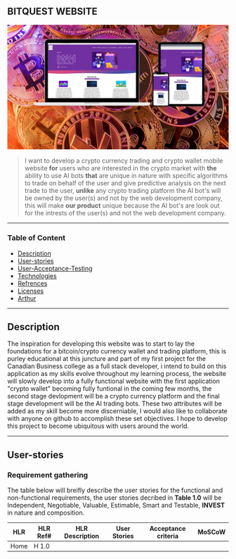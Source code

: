 ## BITQUEST WEBSITE
![Project Image](/img/bqimg.png)
> I want to develop a crypto currency trading and crypto wallet mobile website **for** users who are interested in the crypto market 
> with **the** ability to use AI bots **that** are unique in nature with specific algorithms to trade on behalf of the user and give
> predictive analysis on the next trade to the user, **unlike** any crypto trading platform the AI bot's will be owned by the user(s) and not
> by the web development company, this will make **our product** unique because the AI bot's are look out for the intrests of the user(s) and not
> the web development company.
--------
### Table of Content

-  [Description](#description)
 - [User-stories](#userstories)
 - [User-Acceptance-Testing](#uat)
 - [Technologies](#technologies)
 - [Refrences](#refernces)
 - [Licenses](#licenses)
 - [Arthur](#author)

------------------------------------

 ## Description

 The inspiration for developing this website was to start to lay the foundations for a bitcoin/crypto currency wallet and trading platform, this
 is purley educational at this juncture and part of my first project for the Canadian Business college as a full stack developer, i intend to 
 build on this application as my skills evolve throughout my learning process, the website will slowly develop into a fully functional website 
 with the first application "crypto wallet" becoming fully funtional in the coming few months, the second stage devlopment will be a crypto 
 currency platform and the final stage development will be the AI trading bots. These two attributes will be added as my skill become more 
 discerniable, I would also like to collaborate with anyone on github to accomplish these set objectives. I hope to develop this project to 
 become ubiquitous with users around the world.

------------------------------------
 ## User-stories

 ### Requirement gathering
 
 The table below will breifly describe the user stories for the functional and non-functional requirements, the user stories decribed in
 **Table 1.0** will be Independent, Negotiable, Valuable, Estimable, Smart and Testable, **INVEST** in nature and composition.

HLR   |  HLR Ref# |    HLR Description    |            User Stories    |   Acceptance criteria  |   MoSCoW |
------|---------- |-----------------------|----------------------------|------------------------|----------|
Home  | H 1.0    |        